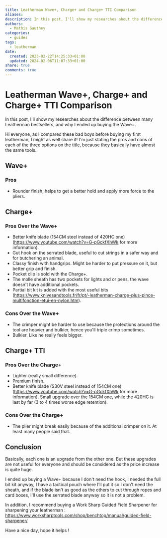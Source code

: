 ```yaml
---
title: Leatherman Wave+, Charge+ and Charge+ TTI Comparison
aliases: 
description: In this post, I'll show my researches about the difference between many Leatherman bestsellers, and why I ended up buying the Wave+.
authors:
  - Mathis Gauthey
categories:
  - guides
tags:
  - leatherman
date:
  created: 2023-02-22T14:25:33+01:00
  updated: 2024-02-06T11:07:33+01:00
share: true
comments: true
---
```


# Leatherman Wave+, Charge+ and Charge+ TTI Comparison

In this post, I'll show my researches about the difference between many Leatherman bestsellers, and why I ended up buying the Wave+.

<!-- more -->

Hi everyone, as I compared these bad boys before buying my first leatherman, I might as well share it! I'm just stating the pros and cons of each of the three options on the title, because they basically have almost the same tools.

## Wave+

### Pros

- Rounder finish, helps to get a better hold and apply more force to the pliers.

## Charge+

### Pros Over the Wave+

- Better knife blade (154CM steel instead of 420HC one) (<https://www.youtube.com/watch?v=G-pGckfXhWk> for more information).
- Gut hook on the serrated blade, useful to cut strings in a safer way and for butchering an animal.
- Classy finish with handgrips. Might be harder to put pressure on it, but better grip and finish.
- Pocket clip is sold with the Charge+.
- The molle sheath has two pockets for lights and or pens, the wave doesn't have additional pockets.
- Partial bit kit is added with the most useful bits (<https://www.knivesandtools.fr/fr/pt/-leatherman-charge-plus-pince-multifonction-etui-en-nylon.htm>).

### Cons Over the Wave+

- The crimper might be harder to use because the protections around the tool are heavier and bulkier, hence you'll triple crimp sometimes.
- Bulkier. Like he really feels bigger.

## Charge+ TTI

### Pros Over the Charge+

- Lighter (really small difference).
- Premium finish.
- Better knife blade (S30V steel instead of 154CM one) (<https://www.youtube.com/watch?v=G-pGckfXhWk> for more information). Small upgrade over the 154CM one, while the 420HC is last by far (3 to 4 times worse edge retention).

### Cons Over the Charge+

- The plier might break easily because of the additional crimper on it. At least many people said that.

## Conclusion

Basically, each one is an upgrade from the other one. But these upgrades are not useful for everyone and should be considered as the price increase is quite huge.

I ended up buying a Wave+ because I don't need the hook, I needed the full bit kit anyway, I have a tactical pouch where I'll put it so I don't need the sheath, and if the blade isn't as good as the others to cut through ropes and card boxes, I'll use the serrated blade anyway so it is not a problem.

In addition, I recommend buying a Work Sharp Guided Field Sharpener for sharpening your leatherman : <https://www.worksharptools.com/shop/benchtop/manual/guided-field-sharpener/>

Have a nice day, hope it helps !

